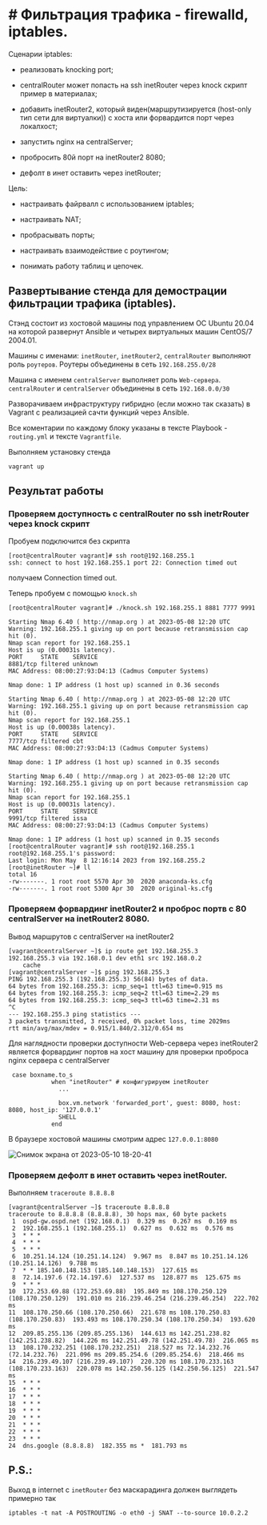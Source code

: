 # # Фильтрация трафика - firewalld, iptables.

Сценарии iptables:

- реализовать knocking port;

- centralRouter может попасть на ssh inetRouter через knock скрипт пример в материалах;

- добавить inetRouter2, который виден(маршрутизируется (host-only тип сети для виртуалки)) с хоста или форвардится порт через локалхост;

- запустить nginx на centralServer;

- пробросить 80й порт на inetRouter2 8080;

- дефолт в инет оставить через inetRouter;

Цель:

- настраивать файрвалл с использованием iptables;

- настраивать NAT;

- пробрасывать порты;

- настраивать взаимодействие с роутингом;

- понимать работу таблиц и цепочек.

## Развертывание стенда для демострации фильтрации трафика (iptables).

Стэнд состоит из хостовой машины под управлением ОС Ubuntu 20.04 на которой развернут Ansible и четырех виртуальных машин CentOS/7 2004.01.

Машины с именами: `inetRouter`, `inetRouter2`, `centralRouter` выполняют роль `роутеров`.
Роутеры объединены в сеть `192.168.255.0/28`

Машина с именем `centralServer` выполняет роль `Web-сервера`.
`centralRouter` и `centralServer` объединены в сеть `192.168.0.0/30`

Разворачиваем инфраструктуру гибридно (если можно так сказать) в Vagrant с реализацией сачти функций через Ansible.

Все коментарии по каждому блоку указаны в тексте Playbook - `routing.yml` и тексте `Vagrantfile`.

Выполняем установку стенда

```
vagrant up
```

## Результат работы

### Проверяем доступность с centralRouter по ssh inetrRouter через knock скрипт

Пробуем подключится без скрипта

```
[root@centralRouter vagrant]# ssh root@192.168.255.1
ssh: connect to host 192.168.255.1 port 22: Connection timed out
```
получаем Connection timed out.

Теперь пробуем с помощью `knock.sh`

```
[root@centralRouter vagrant]# ./knock.sh 192.168.255.1 8881 7777 9991

Starting Nmap 6.40 ( http://nmap.org ) at 2023-05-08 12:20 UTC
Warning: 192.168.255.1 giving up on port because retransmission cap hit (0).
Nmap scan report for 192.168.255.1
Host is up (0.00031s latency).
PORT     STATE    SERVICE
8881/tcp filtered unknown
MAC Address: 08:00:27:93:D4:13 (Cadmus Computer Systems)

Nmap done: 1 IP address (1 host up) scanned in 0.36 seconds

Starting Nmap 6.40 ( http://nmap.org ) at 2023-05-08 12:20 UTC
Warning: 192.168.255.1 giving up on port because retransmission cap hit (0).
Nmap scan report for 192.168.255.1
Host is up (0.00038s latency).
PORT     STATE    SERVICE
7777/tcp filtered cbt
MAC Address: 08:00:27:93:D4:13 (Cadmus Computer Systems)

Nmap done: 1 IP address (1 host up) scanned in 0.35 seconds

Starting Nmap 6.40 ( http://nmap.org ) at 2023-05-08 12:20 UTC
Warning: 192.168.255.1 giving up on port because retransmission cap hit (0).
Nmap scan report for 192.168.255.1
Host is up (0.00031s latency).
PORT     STATE    SERVICE
9991/tcp filtered issa
MAC Address: 08:00:27:93:D4:13 (Cadmus Computer Systems)

Nmap done: 1 IP address (1 host up) scanned in 0.35 seconds
[root@centralRouter vagrant]# ssh root@192.168.255.1
root@192.168.255.1's password: 
Last login: Mon May  8 12:16:14 2023 from 192.168.255.2
[root@inetRouter ~]# ll
total 16
-rw-------. 1 root root 5570 Apr 30  2020 anaconda-ks.cfg
-rw-------. 1 root root 5300 Apr 30  2020 original-ks.cfg
```
### Проверяем форвардинг inetRouter2 и проброс портв с 80 centralServer на inetRouter2 8080.

Вывод маршрутов с centralServer на inetRouter2

```
[vagrant@centralServer ~]$ ip route get 192.168.255.3
192.168.255.3 via 192.168.0.1 dev eth1 src 192.168.0.2 
    cache 
[vagrant@centralServer ~]$ ping 192.168.255.3
PING 192.168.255.3 (192.168.255.3) 56(84) bytes of data.
64 bytes from 192.168.255.3: icmp_seq=1 ttl=63 time=0.915 ms
64 bytes from 192.168.255.3: icmp_seq=2 ttl=63 time=2.29 ms
64 bytes from 192.168.255.3: icmp_seq=3 ttl=63 time=2.31 ms
^C
--- 192.168.255.3 ping statistics ---
3 packets transmitted, 3 received, 0% packet loss, time 2029ms
rtt min/avg/max/mdev = 0.915/1.840/2.312/0.654 ms
```

Для наглядности проверки доступности Web-сервера через inetRouter2 является форвардинг портов на хост машину для проверки проброса nginx сервера с centralServer

```
 case boxname.to_s
            when "inetRouter" # конфигурируем inetRouter
              ...

              box.vm.network 'forwarded_port', guest: 8080, host: 8080, host_ip: '127.0.0.1'
              SHELL
            end
```
В браузере хостовой машины смотрим адрес `127.0.0.1:8080`

![Снимок экрана от 2023-05-10 18-20-41](https://github.com/skyfly535/19WH_IPTAB/assets/114483769/bd297e79-50cd-4dc5-a716-327b6115e30b)

### Проверяем дефолт в инет оставить через inetRouter.

Выполняем `traceroute 8.8.8.8`

```
[vagrant@centralServer ~]$ traceroute 8.8.8.8
traceroute to 8.8.8.8 (8.8.8.8), 30 hops max, 60 byte packets
 1  ospd-gw.ospd.net (192.168.0.1)  0.329 ms  0.267 ms  0.169 ms
 2  192.168.255.1 (192.168.255.1)  0.627 ms  0.632 ms  0.576 ms
 3  * * *
 4  * * *
 5  * * *
 6  10.251.14.124 (10.251.14.124)  9.967 ms  8.847 ms 10.251.14.126 (10.251.14.126)  9.788 ms
 7  * * 185.140.148.153 (185.140.148.153)  127.615 ms
 8  72.14.197.6 (72.14.197.6)  127.537 ms  128.877 ms  125.675 ms
 9  * * *
10  172.253.69.88 (172.253.69.88)  195.849 ms 108.170.250.129 (108.170.250.129)  191.010 ms 216.239.46.254 (216.239.46.254)  222.702 ms
11  108.170.250.66 (108.170.250.66)  221.678 ms 108.170.250.83 (108.170.250.83)  193.493 ms 108.170.250.34 (108.170.250.34)  193.620 ms
12  209.85.255.136 (209.85.255.136)  144.613 ms 142.251.238.82 (142.251.238.82)  144.226 ms 142.251.49.78 (142.251.49.78)  216.065 ms
13  108.170.232.251 (108.170.232.251)  218.527 ms 72.14.232.76 (72.14.232.76)  221.096 ms 209.85.254.6 (209.85.254.6)  218.466 ms
14  216.239.49.107 (216.239.49.107)  220.320 ms 108.170.233.163 (108.170.233.163)  220.078 ms 142.250.56.125 (142.250.56.125)  221.547 ms
15  * * *
16  * * *
17  * * *
18  * * *
19  * * *
20  * * *
21  * * *
22  * * *
23  * * *
24  dns.google (8.8.8.8)  182.355 ms *  181.793 ms
```

## P.S.: 
Выход в internet с `inetRouter` без маскарадинга должен выглядеть примерно так

```
iptables -t nat -A POSTROUTING -o eth0 -j SNAT --to-source 10.0.2.2
```
